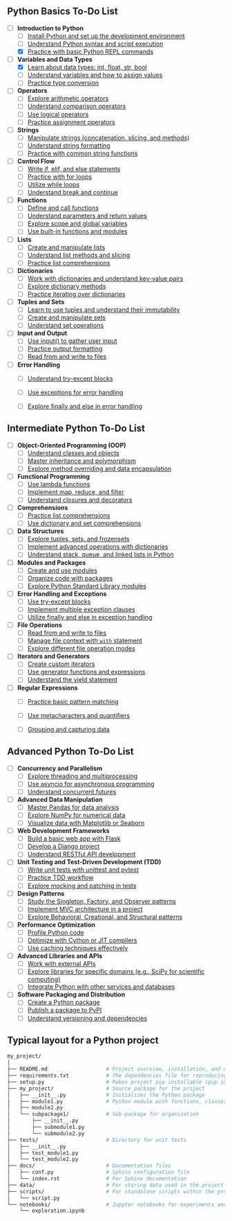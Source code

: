 ## Python Basics To-Do List
- [ ] **Introduction to Python**
  - [ ] [Install Python and set up the development environment](https://docs.python.org/3/using/index.html)
  - [ ] [Understand Python syntax and script execution](https://docs.python.org/3/tutorial/index.html)
  - [x] [Practice with basic Python REPL commands](https://docs.python.org/3/tutorial/interpreter.html)

- [ ] **Variables and Data Types**
  - [x] [Learn about data types: int, float, str, bool](https://docs.python.org/3/library/stdtypes.html)
  - [ ] [Understand variables and how to assign values](https://docs.python.org/3/tutorial/introduction.html#using-python-as-a-calculator)
  - [ ] [Practice type conversion](https://docs.python.org/3/library/functions.html#type-obj)

- [ ] **Operators**
  - [ ] [Explore arithmetic operators](https://docs.python.org/3/library/stdtypes.html#numeric-types-int-float-complex)
  - [ ] [Understand comparison operators](https://docs.python.org/3/library/stdtypes.html#comparisons)
  - [ ] [Use logical operators](https://docs.python.org/3/library/stdtypes.html#boolean-operations-and-or-not)
  - [ ] [Practice assignment operators](https://docs.python.org/3/reference/simple_stmts.html#assignment-statements)

- [ ] **Strings**
  - [ ] [Manipulate strings (concatenation, slicing, and methods)](https://docs.python.org/3/library/stdtypes.html#text-sequence-type-str)
  - [ ] [Understand string formatting](https://docs.python.org/3/library/string.html#formatstrings)
  - [ ] [Practice with common string functions](https://docs.python.org/3/library/stdtypes.html#string-methods)

- [ ] **Control Flow**
  - [ ] [Write if, elif, and else statements](https://docs.python.org/3/tutorial/controlflow.html#if-statements)
  - [ ] [Practice with for loops](https://docs.python.org/3/tutorial/controlflow.html#for-statements)
  - [ ] [Utilize while loops](https://docs.python.org/3/reference/compound_stmts.html#while)
  - [ ] [Understand break and continue](https://docs.python.org/3/tutorial/controlflow.html#break-and-continue-statements-and-else-clauses-on-loops)

- [ ] **Functions**
  - [ ] [Define and call functions](https://docs.python.org/3/tutorial/controlflow.html#defining-functions)
  - [ ] [Understand parameters and return values](https://docs.python.org/3/tutorial/controlflow.html#more-on-defining-functions)
  - [ ] [Explore scope and global variables](https://docs.python.org/3/tutorial/classes.html#a-first-look-at-classes)
  - [ ] [Use built-in functions and modules](https://docs.python.org/3/library/functions.html)

- [ ] **Lists**
  - [ ] [Create and manipulate lists](https://docs.python.org/3/tutorial/introduction.html#lists)
  - [ ] [Understand list methods and slicing](https://docs.python.org/3/tutorial/datastructures.html#more-on-lists)
  - [ ] [Practice list comprehensions](https://docs.python.org/3/tutorial/datastructures.html#list-comprehensions)

- [ ] **Dictionaries**
  - [ ] [Work with dictionaries and understand key-value pairs](https://docs.python.org/3/tutorial/datastructures.html#dictionaries)
  - [ ] [Explore dictionary methods](https://docs.python.org/3/library/stdtypes.html#mapping-types-dict)
  - [ ] [Practice iterating over dictionaries](https://docs.python.org/3/tutorial/datastructures.html#looping-techniques)

- [ ] **Tuples and Sets**
  - [ ] [Learn to use tuples and understand their immutability](https://docs.python.org/3/tutorial/datastructures.html#tuples-and-sequences)
  - [ ] [Create and manipulate sets](https://docs.python.org/3/tutorial/datastructures.html#sets)
  - [ ] [Understand set operations](https://docs.python.org/3/library/stdtypes.html#set)

- [ ] **Input and Output**
  - [ ] [Use input() to gather user input](https://docs.python.org/3/tutorial/inputoutput.html#reading-and-writing-files)
  - [ ] [Practice output formatting](https://docs.python.org/3/tutorial/inputoutput.html#fancier-output-formatting)
  - [ ] [Read from and write to files](https://docs.python.org/3/tutorial/inputoutput.html#reading-and-writing-files)

- [ ] **Error Handling**
  - [ ] [Understand try-except blocks](https://docs.python.org/3/tutorial/errors.html#handling-exceptions)
  - [ ] [Use exceptions for error handling](https://docs.python.org/3/library/exceptions.html#bltin-exceptions)
  - [ ] [Explore finally and else in error handling](https://docs.python.org/3/tutorial/errors.html#defining-clean-up-actions)


## Intermediate Python To-Do List
- [ ] **Object-Oriented Programming (OOP)**
  - [ ] [Understand classes and objects](https://docs.python.org/3/tutorial/classes.html)
  - [ ] [Master inheritance and polymorphism](https://docs.python.org/3/tutorial/classes.html#inheritance)
  - [ ] [Explore method overriding and data encapsulation](https://docs.python.org/3/tutorial/classes.html#private-variables)

- [ ] **Functional Programming**
  - [ ] [Use lambda functions](https://docs.python.org/3/tutorial/controlflow.html#lambda-expressions)
  - [ ] [Implement map, reduce, and filter](https://docs.python.org/3/library/functions.html#map)
  - [ ] [Understand closures and decorators](https://docs.python.org/3/tutorial/decorators.html)

- [ ] **Comprehensions**
  - [ ] [Practice list comprehensions](https://docs.python.org/3/tutorial/datastructures.html#list-comprehensions)
  - [ ] [Use dictionary and set comprehensions](https://docs.python.org/3/tutorial/datastructures.html#dictionaries)

- [ ] **Data Structures**
  - [ ] [Explore tuples, sets, and frozensets](https://docs.python.org/3/tutorial/datastructures.html#tuples-and-sequences)
  - [ ] [Implement advanced operations with dictionaries](https://docs.python.org/3/library/stdtypes.html#dict)
  - [ ] [Understand stack, queue, and linked lists in Python](https://docs.python.org/3/tutorial/datastructures.html#using-lists-as-queues)

- [ ] **Modules and Packages**
  - [ ] [Create and use modules](https://docs.python.org/3/tutorial/modules.html)
  - [ ] [Organize code with packages](https://docs.python.org/3/tutorial/modules.html#packages)
  - [ ] [Explore Python Standard Library modules](https://docs.python.org/3/library/)

- [ ] **Error Handling and Exceptions**
  - [ ] [Use try-except blocks](https://docs.python.org/3/tutorial/errors.html#handling-exceptions)
  - [ ] [Implement multiple exception clauses](https://docs.python.org/3/tutorial/errors.html#handling-exceptions)
  - [ ] [Utilize finally and else in exception handling](https://docs.python.org/3/tutorial/errors.html#defining-clean-up-actions)

- [ ] **File Operations**
  - [ ] [Read from and write to files](https://docs.python.org/3/tutorial/inputoutput.html#reading-and-writing-files)
  - [ ] [Manage file context with `with` statement](https://docs.python.org/3/reference/compound_stmts.html#the-with-statement)
  - [ ] [Explore different file operation modes](https://docs.python.org/3/tutorial/inputoutput.html#reading-and-writing-files)

- [ ] **Iterators and Generators**
  - [ ] [Create custom iterators](https://docs.python.org/3/tutorial/classes.html#iterators)
  - [ ] [Use generator functions and expressions](https://docs.python.org/3/tutorial/classes.html#generators)
  - [ ] [Understand the yield statement](https://docs.python.org/3/reference/simple_stmts.html#yield)

- [ ] **Regular Expressions**
  - [ ] [Practice basic pattern matching](https://docs.python.org/3/library/re.html)
  - [ ] [Use metacharacters and quantifiers](https://docs.python.org/3/library/re.html)
  - [ ] [Grouping and capturing data](https://docs.python.org/3/library/re.html#re-syntax)


## Advanced Python To-Do List
- [ ] **Concurrency and Parallelism**
  - [ ] [Explore threading and multiprocessing](https://docs.python.org/3/library/threading.html)
  - [ ] [Use asyncio for asynchronous programming](https://docs.python.org/3/library/asyncio.html)
  - [ ] [Understand concurrent.futures](https://docs.python.org/3/library/concurrent.futures.html)

- [ ] **Advanced Data Manipulation**
  - [ ] [Master Pandas for data analysis](https://pandas.pydata.org/pandas-docs/stable/)
  - [ ] [Explore NumPy for numerical data](https://numpy.org/doc/stable/)
  - [ ] [Visualize data with Matplotlib or Seaborn](https://matplotlib.org/stable/contents.html)

- [ ] **Web Development Frameworks**
  - [ ] [Build a basic web app with Flask](https://flask.palletsprojects.com/en/latest/)
  - [ ] [Develop a Django project](https://docs.djangoproject.com/en/stable/)
  - [ ] [Understand RESTful API development](https://flask-restful.readthedocs.io/en/latest/)

- [ ] **Unit Testing and Test-Driven Development (TDD)**
  - [ ] [Write unit tests with unittest and pytest](https://docs.python.org/3/library/unittest.html)
  - [ ] [Practice TDD workflow](https://testdriven.io/)
  - [ ] [Explore mocking and patching in tests](https://docs.python.org/3/library/unittest.mock.html)

- [ ] **Design Patterns**
  - [ ] [Study the Singleton, Factory, and Observer patterns](https://refactoring.guru/design-patterns/python)
  - [ ] [Implement MVC architecture in a project](https://www.oreilly.com/library/view/python-web-development/9781789531947/)
  - [ ] [Explore Behavioral, Creational, and Structural patterns](https://refactoring.guru/design-patterns/python)

- [ ] **Performance Optimization**
  - [ ] [Profile Python code](https://docs.python.org/3/library/profile.html)
  - [ ] [Optimize with Cython or JIT compilers](https://cython.org/)
  - [ ] [Use caching techniques effectively](https://docs.python.org/3/library/functools.html#functools.lru_cache)

- [ ] **Advanced Libraries and APIs**
  - [ ] [Work with external APIs](https://docs.python-requests.org/en/latest/)
  - [ ] [Explore libraries for specific domains (e.g., SciPy for scientific computing)](https://www.scipy.org/)
  - [ ] [Integrate Python with other services and databases](https://www.sqlalchemy.org/)

- [ ] **Software Packaging and Distribution**
  - [ ] [Create a Python package](https://packaging.python.org/tutorials/packaging-projects/)
  - [ ] [Publish a package to PyPI](https://packaging.python.org/tutorials/packaging-projects/#uploading-the-distribution-archives)
  - [ ] [Understand versioning and dependencies](https://semver.org/)

## Typical layout for a Python project

```bash
my_project/
│
├── README.md                   # Project overview, installation, and usage
├── requirements.txt            # The dependencies file for reproducing the analysis environment, typically for pip
├── setup.py                    # Makes project pip installable (pip install -e .) so my_project can be imported
├── my_project/                 # Source package for the project
│   ├── __init__.py             # Initializes the Python package
│   ├── module1.py              # Python module with functions, classes, etc.
│   ├── module2.py
│   └── subpackage1/            # Sub-package for organization
│       ├── __init__.py
│       ├── submodule1.py
│       └── submodule2.py
├── tests/                      # Directory for unit tests
│   ├── __init__.py
│   ├── test_module1.py
│   └── test_module2.py
├── docs/                       # Documentation files
│   ├── conf.py                 # Sphinx configuration file
│   └── index.rst               # For Sphinx documentation
├── data/                       # For storing data used in the project
├── scripts/                    # For standalone scripts within the project
│   └── script.py
└── notebooks/                  # Jupyter notebooks for experiments and analysis
    └── exploration.ipynb
```
